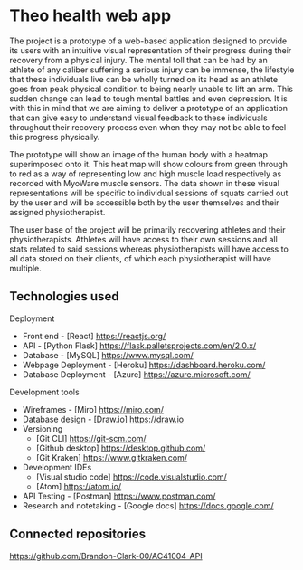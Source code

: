 # Theo health web app

The project is a prototype of a web-based application designed to provide its users with an intuitive visual representation of their progress during their recovery from a physical injury. The mental toll that can be had by an athlete of any caliber suffering a serious injury can be immense, the lifestyle that these individuals live can be wholly turned on its head as an athlete goes from peak physical condition to being nearly unable to lift an arm. This sudden change can lead to tough mental battles and even depression. It is with this in mind that we are aiming to deliver a prototype of an application that can give easy to understand visual feedback to these individuals throughout their recovery process even when they may not be able to feel this progress physically.

The prototype will show an image of the human body with a heatmap superimposed onto it. This heat map will show colours from green through to red as a way of representing low and high muscle load respectively as recorded with MyoWare muscle sensors. The data shown in these visual representations will be specific to individual sessions of squats carried out by the user and will be accessible both by the user themselves and their assigned physiotherapist.

The user base of the project will be primarily recovering athletes and their physiotherapists. Athletes will have access to their own sessions and all stats related to said sessions whereas physiotherapists will have access to all data stored on their clients, of which each  physiotherapist will have multiple.

## Technologies used

Deployment
* Front end - [React] https://reactjs.org/
* API - [Python Flask] https://flask.palletsprojects.com/en/2.0.x/
* Database - [MySQL] https://www.mysql.com/
* Webpage Deployment - [Heroku] https://dashboard.heroku.com/
* Database Deployment - [Azure] https://azure.microsoft.com/

Development tools
* Wireframes - [Miro] https://miro.com/
* Database design - [Draw.io] https://draw.io
* Versioning
  * [Git CLI] https://git-scm.com/
  * [Github desktop] https://desktop.github.com/
  * [Git Kraken] https://www.gitkraken.com/ 
* Development IDEs
  * [Visual studio code] https://code.visualstudio.com/
  * [Atom] https://atom.io/
* API Testing - [Postman] https://www.postman.com/ 
* Research and notetaking - [Google docs] https://docs.google.com/


## Connected repositories

https://github.com/Brandon-Clark-00/AC41004-API





